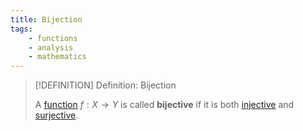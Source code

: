```yaml
---
title: Bijection
tags:
    - functions
    - analysis
    - mathematics
---
```


>[!DEFINITION] Definition: Bijection
>
>A [function](../index.md) $f: X \to Y$ is called **bijective** if it is both [injective](Injection.md) and [surjective](Surjection.md).
>